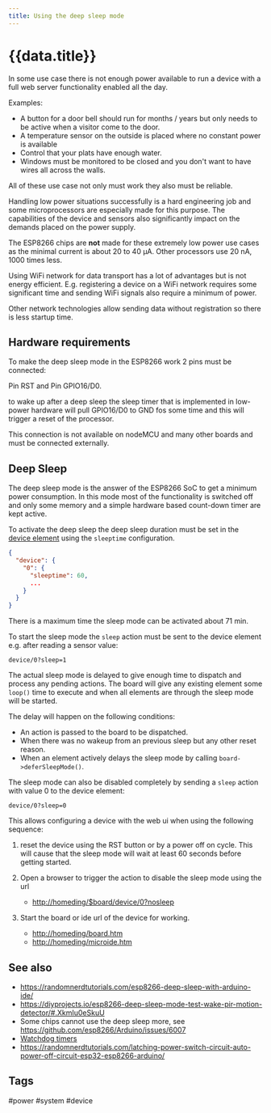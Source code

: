 ```yaml
---
title: Using the deep sleep mode
---
```


# {{data.title}}

In some use case there is not enough power available to run a device with a full web server functionality enabled all the day.

Examples:

* A button for a door bell should run for months / years but only needs to be active when a visitor come to the door.
* A temperature sensor on the outside is placed where no constant power is available
* Control that your plats have enough water.
* Windows must be monitored to be closed and you don't want to have wires all across the walls.

All of these use case not only must work they also must be reliable.

Handling low power situations successfully is a hard engineering job and some microprocessors are especially made for this purpose.
The capabilities of the device and sensors also significantly impact on the demands placed on the power supply.

The ESP8266 chips are **not** made for these extremely low power use cases as the minimal current is about 20 to 40 µA. Other processors use 20 nA, 1000 times less.

Using WiFi network for data transport has a lot of advantages but is not energy efficient. E.g. registering a device on a WiFi network requires some significant time and sending WiFi signals also require a minimum of power.

Other network technologies allow sending data without registration so there is less startup time.

<!-- How to implement an outdoor sensor with a solar panel and rechargeable battery is shown in the [Outdoor sensor story](/stories/story-outdoor.md). -->


## Hardware requirements

To make the deep sleep mode in the ESP8266 work 2 pins must be connected:

Pin RST and Pin GPIO16/D0.

to wake up after a deep sleep the sleep timer that is implemented in low-power hardware will pull GPIO16/D0 to GND fos some time and this will trigger a reset of the processor.

This connection is not available on nodeMCU and many other boards and must be connected externally.


## Deep Sleep

The deep sleep mode is the answer of the ESP8266 SoC to get a minimum power consumption. In this mode most of the functionality is switched off and only some memory and a simple hardware based count-down timer are kept active.

To activate the deep sleep the deep sleep duration must be set in the [device element](/elements/device.md) using the `sleeptime` configuration.

```json
{
  "device": {
    "0": {
      "sleeptime": 60,
      ...
    }
  }
}
```

There is a maximum time the sleep mode can be activated about 71 min.


To start the sleep mode the `sleep` action must be sent to the device element e.g. after reading a sensor value:

    device/0?sleep=1

The actual sleep mode is delayed to give enough time to dispatch and process any pending actions. The board will give any existing element some `loop()` time to execute and when all elements are through the sleep mode will be started.

The delay will happen on the following conditions:

* An action is passed to the board to be dispatched.
* When there was no wakeup from an previous sleep but any other reset reason.
* When an element actively delays the sleep mode by calling `board->deferSleepMode()`.

The sleep mode can also be disabled completely by sending a `sleep` action with value 0 to the device element:

    device/0?sleep=0

This allows configuring a device with the web ui when using the following sequence:

1. reset the device using the RST button or by a power off on cycle. This will cause that the sleep mode will wait at least 60 seconds before getting started.  

2. Open a browser to trigger the action to disable the sleep mode using the url
    * <http://homeding/$board/device/0?nosleep>

3. Start the board or ide url of the device for working.
    * <http://homeding/board.htm>
    * <http://homeding/microide.htm>


## See also

* <https://randomnerdtutorials.com/esp8266-deep-sleep-with-arduino-ide/>
* <https://diyprojects.io/esp8266-deep-sleep-mode-test-wake-pir-motion-detector/#.XkmIu0eSkuU>
* Some chips cannot use the deep sleep more, see <https://github.com/esp8266/Arduino/issues/6007>
* [Watchdog timers](/boards/watchdog.md)
* <https://randomnerdtutorials.com/latching-power-switch-circuit-auto-power-off-circuit-esp32-esp8266-arduino/>


## Tags
#power #system #device
